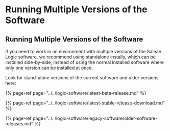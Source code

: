 # Running Multiple Versions of the Software

## Running Multiple Versions of the Software

If you need to work in an environment with multiple versions of the Saleae Logic software, we recommend using standalone installs, which can be installed side-by-side, instead of using the normal installed software where only one version can be installed at once.

Look for stand-alone versions of the current software and older versions here:

{% page-ref page="../../logic-software/latest-beta-release.md" %}

{% page-ref page="../../logic-software/latest-stable-release-download.md" %}

{% page-ref page="../../logic-software/legacy-software/older-software-releases.md" %}



<script>
  console.log("test");
</script>
